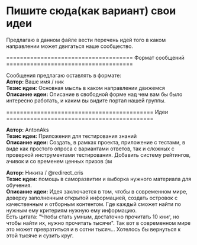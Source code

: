 # Пишите сюда(как вариант) свои идеи

Предлагаю в данном файле вести перечень идей того в каком направлении может двигаться наше сообщество.

===================================== Формат сообщений ===================================== 

Сообщения предлагаю оставлять в формате:  
**Автор:** Ваше имя / ник  
**Тезис идеи:** Основная мысль в каком направлении движемся  
**Описание идеи:** Описание в свободной форме над чем вам бы было интересно работать, и каким вы видите портал нашей группы. 


=========================================== Идеи ===========================================  

**Автор:** AntonAks  
**Тезис идеи:** Приложения для тестирования знаний  
**Описание идеи:** Создать, в рамках проекта, приложение с тестами, в виде как простого опроса с вариантами ответов, так и сложных с проверкой инструментами тестирования. Добавить систему рейтингов, ачивок и со временем ценных призов :)м
 

**Автор:** Никита / @redirect_cris  
**Тезис идеи:** помощь в саморазвитии и выборка нужного материала для обучения.  
**Описание идеи:** Идея заключается в том, чтобы в современном мире, доверху заполненным открытой информацией, создать островок с качественным и отборным контентом. Где каждый сможет найти по нужным ему критериям нужную ему информацию.  
Есть цитата: "Чтобы стать умным, достаточно прочитать 10 книг, но чтобы найти их, нужно прочитать тысячи". Так вот в современном мире это может превратиться и в сотни тысяч... Хотелось бы вернуться к этой тысяче и сузить круг. 
